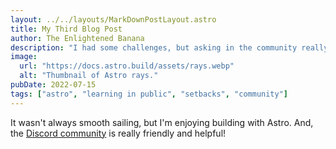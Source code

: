 ```yaml
---
layout: ../../layouts/MarkDownPostLayout.astro
title: My Third Blog Post
author: The Enlightened Banana
description: "I had some challenges, but asking in the community really helped!"
image:
  url: "https://docs.astro.build/assets/rays.webp"
  alt: "Thumbnail of Astro rays."
pubDate: 2022-07-15
tags: ["astro", "learning in public", "setbacks", "community"]
---
```



It wasn't always smooth sailing, but I'm enjoying building with Astro. And, the [Discord community](https://astro.build/chat) is really friendly and helpful!
